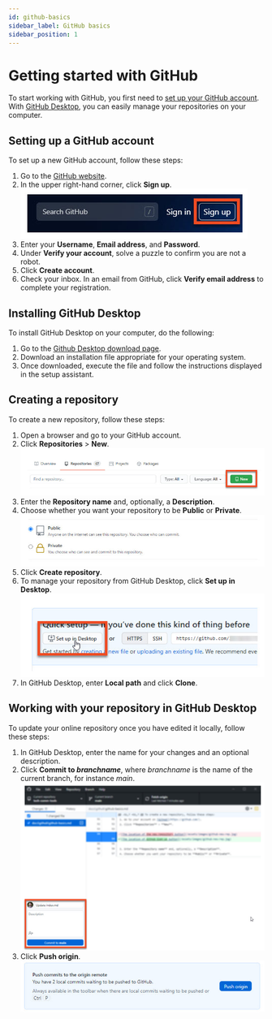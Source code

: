 ```yaml
---
id: github-basics
sidebar_label: GitHub basics
sidebar_position: 1
---
```


Getting started with GitHub
===========================

To start working with GitHub, you first need to [set up your GitHub account](#setting-up-a-github-account). With [GitHub Desktop](#installing-github-desktop), you can easily manage your repositories on your computer.

## Setting up a GitHub account

To set up a new GitHub account, follow these steps:

1. Go to the [GitHub website](https://github.com).
2. In the upper right-hand corner, click **Sign up**.
  ![The Sign up button on GitHub](../../static/img/figures/github-sign-up.jpg)
3. Enter your **Username**, **Email address**, and **Password**.
4. Under **Verify your account**, solve a puzzle to confirm you are not a robot.
5. Click **Create account**.
6. Check your inbox. In an email from GitHub, click **Verify email address** to complete your registration.

## Installing GitHub Desktop

To install GitHub Desktop on your computer, do the following:

1. Go to the [Github Desktop download page](https://desktop.github.com/).
2. Download an installation file appropriate for your operating system.
3. Once downloaded, execute the file and follow the instructions displayed in the setup assistant.

## Creating a repository

To create a new repository, follow these steps:

1. Open a browser and go to your GitHub account.
2. Click **Repositories** > **New**.
  ![The GitHub button for creating a new repository](../../static/img/figures/github-new-rep.jpg)
3. Enter the **Repository name** and, optionally, a **Description**.
4. Choose whether you want your repository to be **Public** or **Private**.
  ![Options to set your repository either public or private](../../static/img/figures/github-public-private.jpg)
5. Click **Create repository**.
6. To manage your repository from GitHub Desktop, click **Set up in Desktop**.
   ![GitHub Set up in Desktop button](../../static/img/figures/github-set-up-in-desktop.jpg)
7. In GitHub Desktop, enter **Local path** and click **Clone**.

## Working with your repository in GitHub Desktop

To update your online repository once you have edited it locally, follow these steps:

1. In GitHub Desktop, enter the name for your changes and an optional description.
2. Click **Commit to *branchname***, where *branchname* is the name of the current branch, for instance *main*.
  ![GitHub Desktop fields for describing your changes and the commit button](../../static/img/figures/github-commit.jpg)
3. Click **Push origin**.
  ![The Push origin button in GitHub Desktop](../../static/img/figures/github-push.jpg)

